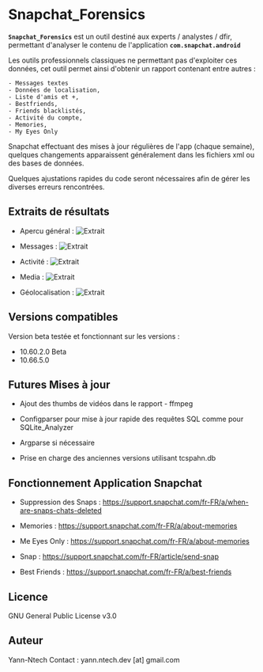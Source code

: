 # Snapchat_Forensics

**`Snapchat_Forensics`** est un outil destiné aux experts / analystes / dfir, permettant d'analyser le contenu de l'application **` com.snapchat.android `**

Les outils professionnels classiques ne permettant pas d'exploiter ces données, cet outil permet ainsi d'obtenir un rapport contenant entre autres :
```
- Messages textes 
- Données de localisation, 
- Liste d'amis et +, 
- Bestfriends, 
- Friends blacklistés,
- Activité du compte,
- Memories,
- My Eyes Only
```
Snapchat effectuant des mises à jour régulières de l'app (chaque semaine), quelques changements apparaissent généralement
dans les fichiers xml ou des bases de données.

Quelques ajustations rapides du code seront nécessaires afin de gérer les diverses erreurs rencontrées.

## Extraits de résultats

- Apercu général :
![Extrait](https://github.com/Yann-Ntech/Snapchat_Forensics/blob/master/Extraits_R%C3%A9sultats/extrait_1.PNG)

- Messages :
![Extrait](https://github.com/Yann-Ntech/Snapchat_Forensics/blob/master/Extraits_R%C3%A9sultats/extrait_2.PNG)

- Activité :
![Extrait](https://github.com/Yann-Ntech/Snapchat_Forensics/blob/master/Extraits_R%C3%A9sultats/extrait_3.PNG)

- Media :
![Extrait](https://github.com/Yann-Ntech/Snapchat_Forensics/blob/master/Extraits_R%C3%A9sultats/extrait_4.PNG)

- Géolocalisation :
![Extrait](https://github.com/Yann-Ntech/Snapchat_Forensics/blob/master/Extraits_R%C3%A9sultats/extrait_5.PNG)

## Versions compatibles

Version beta testée et fonctionnant sur les versions :

- 10.60.2.0 Beta
- 10.66.5.0

## Futures Mises à jour

- Ajout des thumbs de vidéos dans le rapport - ffmpeg

- Configparser pour mise à jour rapide des requêtes SQL comme pour SQLite_Analyzer 

- Argparse si nécessaire

- Prise en charge des anciennes versions utilisant tcspahn.db


## Fonctionnement Application Snapchat

- Suppression des Snaps : https://support.snapchat.com/fr-FR/a/when-are-snaps-chats-deleted

- Memories : https://support.snapchat.com/fr-FR/a/about-memories

- Me Eyes Only : https://support.snapchat.com/fr-FR/a/about-memories

- Snap : https://support.snapchat.com/fr-FR/article/send-snap

- Best Friends : https://support.snapchat.com/fr-FR/a/best-friends



## Licence

GNU General Public License v3.0

## Auteur

Yann-Ntech
Contact : yann.ntech.dev [at] gmail.com

